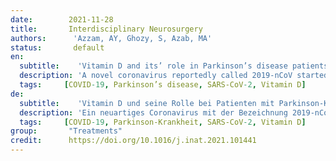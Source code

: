 ```yaml
---
date:        2021-11-28
title:       Interdisciplinary Neurosurgery
authors:      'Azzam, AY, Ghozy, S, Azab, MA'
status:       default
en:
  subtitle:    'Vitamin D and its’ role in Parkinson’s disease patients with SARS-CoV-2 infection. A review article'
  description: 'A novel coronavirus reportedly called 2019-nCoV started to spread around the world at the end of 2019. Severe acute respiratory syndrome coronavirus 2 (SARS-CoV-2) was later renamed after links with SARS were observed. Multiple studies have reported possible connections between the COVID-19 virus and neurodegenerative diseases, including Parkinson’s disease. Theories support that vitamin D deficiency plays a part in the pathogenicity of Parkinson’s disease or the credibility of the associated dopamine system. Administration of vitamin D3 was shown to significantly enhance the motor and non-motor manifestations of Parkinson’s disease and enhance the quality of life. Also, multiple recent reviews have shown specific ways in which vitamin D reduces the risk of pathogenic infections. Recent studies supported the potential role of vitamin D in reducing the risk of COVID-19 infections and mortality. On the immunological level, immune response regulation remains one of the well-recognized actions of vitamin D. Vitamin D deficiency has been linked to complications in patients with SARS-CoV-2 infection and Parkinson’s disease. Whereas more studies are required, Vitamin D supplementation with a moderate and well-calculated dosage of vitamin D3 in patients with Parkinson’s disease can help minimize the risk and burden of COVID-19 complications.'
  tags:     [COVID-19, Parkinson’s disease, SARS-CoV-2, Vitamin D]
de: 
  subtitle:    'Vitamin D und seine Rolle bei Patienten mit Parkinson-Krankheit und SARS-CoV-2-Infektion. Ein Übersichtsartikel'
  description: 'Ein neuartiges Coronavirus mit der Bezeichnung 2019-nCoV begann sich Ende 2019 weltweit zu verbreiten. Das Coronavirus 2 des Schweren Akuten Respiratorischen Syndroms (SARS-CoV-2) wurde später umbenannt, nachdem Verbindungen zu SARS festgestellt worden waren. Mehrere Studien haben über mögliche Verbindungen zwischen dem COVID-19-Virus und neurodegenerativen Erkrankungen, einschließlich der Parkinson-Krankheit, berichtet. Theorien sprechen dafür, dass ein Vitamin-D-Mangel eine Rolle bei der Pathogenität der Parkinson-Krankheit oder der Glaubwürdigkeit des damit verbundenen Dopaminsystems spielt. Es wurde nachgewiesen, dass die Verabreichung von Vitamin D3 die motorischen und nicht-motorischen Manifestationen der Parkinson-Krankheit deutlich verbessert und die Lebensqualität erhöht. Außerdem haben mehrere neuere Untersuchungen gezeigt, dass Vitamin D das Risiko pathogener Infektionen verringert. Jüngste Studien belegen die potenzielle Rolle von Vitamin D bei der Verringerung des Risikos von COVID-19-Infektionen und der Sterblichkeit. Auf immunologischer Ebene ist die Regulierung der Immunantwort nach wie vor eine der anerkannten Wirkungen von Vitamin D. Ein Vitamin-D-Mangel wurde mit Komplikationen bei Patienten mit SARS-CoV-2-Infektion und der Parkinsonschen Krankheit in Verbindung gebracht. Während weitere Studien erforderlich sind, kann eine Vitamin-D-Supplementierung mit einer moderaten und gut berechneten Dosierung von Vitamin D3 bei Patienten mit Parkinson-Krankheit dazu beitragen, das Risiko und die Belastung durch COVID-19-Komplikationen zu minimieren.'
  tags:     [COVID-19, Parkinson-Krankheit, SARS-CoV-2, Vitamin D]
group:       "Treatments"
credit:      https://doi.org/10.1016/j.inat.2021.101441
---
```

